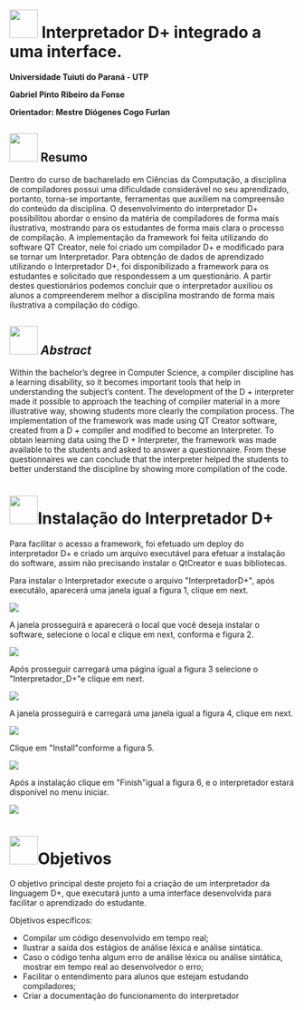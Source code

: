 <h1><img src="https://github.com/GabrielPRDF/TCC_Interpretador/blob/master/Documentos/Icons/interpretador.png" height="50" width="50"> <b>Interpretador D+ integrado a uma interface.</b></h1>

**Universidade Tuiuti do Paraná - UTP**

**Gabriel Pinto Ribeiro da Fonse**

**Orientador: Mestre Diógenes Cogo Furlan**


<h2><img src="https://github.com/GabrielPRDF/TCC_Interpretador/blob/master/Documentos/Icons/resumo.png" height="50" width="50"> <b>Resumo</b></h2>

Dentro do curso de bacharelado em Ciências da Computação, a disciplina de compiladores possui uma dificuldade considerável no seu aprendizado, portanto, torna-se
importante, ferramentas que auxiliem na compreensão do conteúdo da disciplina. O
desenvolvimento do interpretador D+ possibilitou abordar o ensino da matéria de compiladores de forma mais ilustrativa, mostrando para os estudantes de forma mais clara
o processo de compilação. A implementação da framework foi feita utilizando do software QT Creator, nele foi criado um compilador D+ e modificado para se tornar um
Interpretador. Para obtenção de dados de aprendizado utilizando o Interpretador D+,
foi disponibilizado a framework para os estudantes e solicitado que respondessem a
um questionário. A partir destes questionários podemos concluir que o interpretador
auxiliou os alunos a compreenderem melhor a disciplina mostrando de forma mais
ilustrativa a compilação do código.

<h2><img src="https://github.com/GabrielPRDF/TCC_Interpretador/blob/master/Documentos/Icons/resumo.png" height="50" width="50"> <b><i>Abstract</i></b></h2>

Within the bachelor’s degree in Computer Science, a compiler discipline has a learning
disability, so it becomes important tools that help in understanding the subject’s content.
The development of the D + interpreter made it possible to approach the teaching
of compiler material in a more illustrative way, showing students more clearly the
compilation process. The implementation of the framework was made using QT Creator
software, created from a D + compiler and modified to become an Interpreter. To
obtain learning data using the D + Interpreter, the framework was made available to
the students and asked to answer a questionnaire. From these questionnaires we can
conclude that the interpreter helped the students to better understand the discipline by
showing more compilation of the code.

<h1><img src="https://github.com/GabrielPRDF/TCC_Interpretador/blob/master/Documentos/Icons/instala%C3%A7%C3%A3o.png" height="50" width="50"><b>Instalação do Interpretador D+</b></h1>

Para facilitar o acesso a framework, foi efetuado um deploy do interpretador D+ e criado um arquivo executável para efetuar a instalação do software, assim não precisando instalar o QtCreator e suas bibliotecas.
  
Para instalar o Interpretador execute o arquivo "InterpretadorD+", após executálo, aparecerá uma janela igual a figura 1, clique em next.

<img src="https://github.com/GabrielPRDF/TCC_Interpretador/blob/master/Documentos/Monografia/imagens/instala%C3%A7%C3%A3o1.png" text-align: center>

A janela prosseguirá e aparecerá o local que você deseja instalar o software, selecione o local e clique em next, conforma e figura 2.

<img src="https://github.com/GabrielPRDF/TCC_Interpretador/blob/master/Documentos/Monografia/imagens/instala%C3%A7%C3%A3o2.png">

Após prosseguir carregará uma página igual a figura 3 selecione o "Interpretador_D+"e clique em next.

<img src="https://github.com/GabrielPRDF/TCC_Interpretador/blob/master/Documentos/Monografia/imagens/instala%C3%A7%C3%A3o3.png">

A janela prosseguirá e carregará uma janela igual a figura 4, clique em next.

<img src="https://github.com/GabrielPRDF/TCC_Interpretador/blob/master/Documentos/Monografia/imagens/instala%C3%A7%C3%A3o4.png">

Clique em "Install"conforme a figura 5.

<img src="https://github.com/GabrielPRDF/TCC_Interpretador/blob/master/Documentos/Monografia/imagens/instala%C3%A7%C3%A3o5.png">

Após a instalação clique em "Finish"igual a figura 6, e o interpretador estará disponível no menu iniciar.

<img src="https://github.com/GabrielPRDF/TCC_Interpretador/blob/master/Documentos/Monografia/imagens/instala%C3%A7%C3%A3o6.png">

<h1><img src="https://github.com/GabrielPRDF/TCC_Interpretador/blob/master/Documentos/Icons/objetivo.png" height="50" width="50"><b>Objetivos</b></h1>

O objetivo principal deste projeto foi a criação de um interpretador da linguagem D+, que executará junto a uma interface desenvolvida para facilitar o aprendizado do estudante.

Objetivos específicos:

* Compilar um código desenvolvido em tempo real;
* Ilustrar a saída dos estágios de análise léxica e análise sintática.
* Caso o código tenha algum erro de análise léxica ou análise sintática, mostrar em tempo real ao desenvolvedor o erro;
* Facilitar o entendimento para alunos que estejam estudando compiladores;
* Criar a documentação do funcionamento do interpretador
